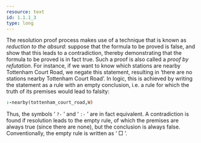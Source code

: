 ```yaml
---
resource: text
id: 1.1.1_3
type: long
---
```


The resolution proof process makes use of a technique that is known as *reduction to the absurd*: suppose that the formula to be proved is false, and show that this leads to a contradiction, thereby demonstrating that the formula to be proved is in fact true. Such a proof is also called a *proof by refutation*. For instance, if we want to know which stations are nearby Tottenham Court Road, we negate this statement, resulting in &lsquo;there are no stations nearby Tottenham Court Road&rsquo;. In logic, this is achieved by writing the statement as a rule with an empty conclusion, i.e. a rule for which the truth of its premises would lead to falsity:

```Prolog
:-nearby(tottenham_court_road,W)
```

Thus, the symbols &lsquo; `?-` &rsquo; and &lsquo; `:-` &rsquo; are in fact equivalent. A contradiction is found if resolution leads to the empty rule, of which the premises are always true (since there are none), but the conclusion is always false. Conventionally, the empty rule is written as &lsquo; &#9633; &rsquo;.
